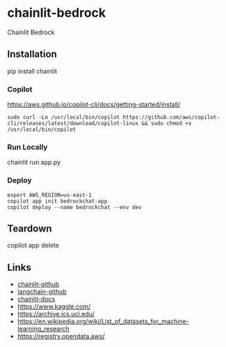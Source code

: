 # chainlit-bedrock
Chainlit Bedrock


## Installation
pip install chainlit

### Copilot

https://aws.github.io/copilot-cli/docs/getting-started/install/

```
sudo curl -Lo /usr/local/bin/copilot https://github.com/aws/copilot-cli/releases/latest/download/copilot-linux && sudo chmod +x /usr/local/bin/copilot
```

### Run Locally

chainlit run app.py

### Deploy

```
export AWS_REGION=us-east-1
copilot app init bedrockchat-app
copilot deploy --name bedrockchat --env dev
```

## Teardown

copilot app delete


## Links

- [chainlit-github](https://github.com/Chainlit/chainlit)
- [langchain-github](https://github.com/langchain-ai/langchain)
- [chainlit-docs](https://docs.chainlit.io/get-started/overview)
- https://www.kaggle.com/
- https://archive.ics.uci.edu/
- https://en.wikipedia.org/wiki/List_of_datasets_for_machine-learning_research
- https://registry.opendata.aws/